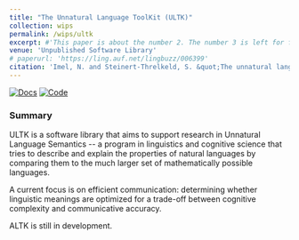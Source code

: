 ```yaml
---
title: "The Unnatural Language ToolKit (ULTK)"
collection: wips
permalink: /wips/ultk
excerpt: #'This paper is about the number 2. The number 3 is left for future work.' date: 
venue: 'Unpublished Software Library'
# paperurl: 'https://ling.auf.net/lingbuzz/006399'
citation: 'Imel, N. and Steinert-Threlkeld, S. &quot;The unnatural language toolkit.&quot; https://clmbr.shane.st/ultk/ultk.html.'
---
```


[![Docs](https://img.shields.io/badge/docs-lightblue)](https://clmbr.shane.st/ultk/ultk.html)
[![Code](https://img.shields.io/badge/code-gray)](https://github.com/CLMBRs/ultk)

### Summary

ULTK is a software library that aims to support research in Unnatural Language Semantics -- a program in linguistics and cognitive science that tries to describe and explain the properties of natural languages by comparing them to the much larger set of mathematically possible languages.

A current focus is on efficient communication: determining whether linguistic meanings are optimized for a trade-off between cognitive complexity and communicative accuracy.

ALTK is still in development.

